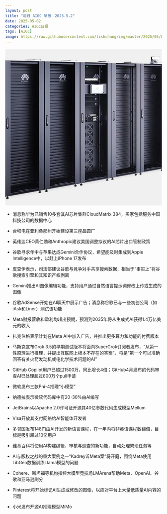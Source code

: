 ```yaml
---
layout: post
title: "每日 AIGC 早报：2025.5.2"
date: 2025-05-02
categories: AIGC日报
tags: [AIGC]
image: https://raw.githubusercontent.com/lishuhang/img/master/2025/05/0502-d.jpg
---
```


![封面图](https://raw.githubusercontent.com/lishuhang/img/master/2025/05/0502-d.jpg)

  - 消息称华为已销售10多套其AI芯片集群CloudMatrix 384，买家包括服务中国科技公司的数据中心

  - 台积电在亚利桑那州开始建设第三座晶圆厂

  - 英伟达CEO黄仁勋和Anthropic建议美国调整拟议的AI芯片出口管制政策

  - 谷歌寻求年中与苹果达成Gemini合作协议，希望能及时集成到Apple Intelligence中，以赶上iPhone 17发布

  - 皮查伊表示，司法部建议谷歌与竞争对手共享搜索数据，相当于“事实上”将谷歌搜索引擎和其知识产权剥离

  - Gemini推出AI图像编辑功能，支持用户通过自然语言提示词修改上传或生成的图像

  - 谷歌AdSense开始在AI聊天中展示广告；消息称谷歌已与一些初创公司（如iAsk和Liner）测试该功能

  - Meta财报营收和盈利均超出预期，预测到2035年将从生成式AI获得1.4万亿美元的收入

  - 扎克伯格表示计划在Meta AI中加入广告，并推出更多算力和功能的付费版本

  - 马斯克宣布Grok 3.5的早期测试版本将面向SuperGrok订阅者发布，“从第一性原理进行推理，并提出互联网上根本不存在的答案”，将是“第一个可以准确回答有关火箭发动机或电化学技术问题的AI”

  - GitHub Copilot用户已超过1500万，同比增长4倍；GitHub4月发布的代码审查AI已处理超过800万个pull申请

  - 微软发布三款Phi-4推理“小模型”

  - 纳德拉表示微软代码库中有20-30%由AI编写

  - JetBrains以Apache 2.0许可证开源其40亿参数代码生成模型Mellum

  - Visa开放其支付网络给AI智能体开发者

  - 多邻国发布148门由AI开发的新语言课程，在一年内将非英语课程数翻倍，目标是吸引超过10亿用户

  - 维基百科将使用AI构建编辑、审核与巡查的新功能，自动处理繁琐任务等

  - AI与版权之战的重大案例之一“Kadrey诉Meta案”将开庭，围绕Meta使用LibGen数据训练Llama模型的问题

  - Cohere、斯坦福等机构指控大模型竞技场LMArena帮助Meta、OpenAI、谷歌和亚马逊刷分

  - Pinterest将开始标记AI生成或修改的图像，以应对平台上大量低质量AI内容的问题

  - 小米发布开源AI推理模型MiMo